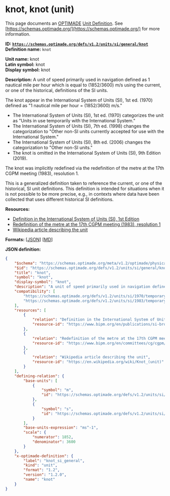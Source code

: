 # knot, knot (unit)

This page documents an [OPTIMADE](https://www.optimade.org/) [Unit Definition](https://schemas.optimade.org/#definitions). See [https://schemas.optimade.org/](https://schemas.optimade.org/) for more information.

**ID: [`https://schemas.optimade.org/defs/v1.2/units/si/general/knot`](https://schemas.optimade.org/defs/v1.2/units/si/general/knot.md)**  
**Definition name:** `knot`

**Unit name:** knot  
**Latin symbol:** knot  
**Display symbol:** knot  
  
**Description:** A unit of speed primarily used in navigation defined as 1 nautical mile per hour which is equal to (1852/3600) m/s using the current, or one of the historical, definitions of the SI units.

The knot appear in the International System of Units (SI), 1st ed. (1970) defined as "1 nautical mile per hour = (1852/3600) m/s."

- The International System of Units (SI), 1st ed. (1970) categorizes the unit as "Units in use temporarily with the International System."
- The International System of Units (SI), 7th ed. (1998) changes the categorization to "Other non-SI units currently accepted for use with the International System."
- The International System of Units (SI), 8th ed. (2006) changes the categorization to "Other non-SI units."
- The knot is omitted in the International System of Units (SI), 9th Edition (2019).

The knot was implicitly redefined via the redefinition of the metre at the 17th CGPM meeting (1983), resolution 1.

This is a generalized definition taken to reference the current, or one of the historical, SI unit definitions.
This definition is intended for situations when it is not possible to be more precise, e.g., in contexts where data have been collected that uses different historical SI definitions.

**Resources:**

- [Definition in the International System of Units (SI), 1st Edition](https://www.bipm.org/en/publications/si-brochure)
- [Redefinition of the metre at the 17th CGPM meeting (1983), resolution 1](https://www.bipm.org/en/committees/cg/cgpm/17-1983/resolution-1)
- [Wikipedia article describing the unit](https://en.wikipedia.org/wiki/Knot_(unit))


**Formats:** [[JSON](knot.json)] [[MD](knot.md)]

**JSON definition:**

``` json
{
    "$schema": "https://schemas.optimade.org/meta/v1.2/optimade/physical_unit_definition.md",
    "$id": "https://schemas.optimade.org/defs/v1.2/units/si/general/knot",
    "title": "knot",
    "symbol": "knot",
    "display-symbol": "knot",
    "description": "A unit of speed primarily used in navigation defined as 1 nautical mile per hour which is equal to (1852/3600) m/s using the current, or one of the historical, definitions of the SI units.\n\nThe knot appear in the International System of Units (SI), 1st ed. (1970) defined as \"1 nautical mile per hour = (1852/3600) m/s.\"\n\n- The International System of Units (SI), 1st ed. (1970) categorizes the unit as \"Units in use temporarily with the International System.\"\n- The International System of Units (SI), 7th ed. (1998) changes the categorization to \"Other non-SI units currently accepted for use with the International System.\"\n- The International System of Units (SI), 8th ed. (2006) changes the categorization to \"Other non-SI units.\"\n- The knot is omitted in the International System of Units (SI), 9th Edition (2019).\n\nThe knot was implicitly redefined via the redefinition of the metre at the 17th CGPM meeting (1983), resolution 1.\n\nThis is a generalized definition taken to reference the current, or one of the historical, SI unit definitions.\nThis definition is intended for situations when it is not possible to be more precise, e.g., in contexts where data have been collected that uses different historical SI definitions.",
    "compatibility": [
        "https://schemas.optimade.org/defs/v1.2/units/si/1970/temporary/knot",
        "https://schemas.optimade.org/defs/v1.2/units/si/1983/temporary/knot"
    ],
    "resources": [
        {
            "relation": "Definition in the International System of Units (SI), 1st Edition",
            "resource-id": "https://www.bipm.org/en/publications/si-brochure"
        },
        {
            "relation": "Redefinition of the metre at the 17th CGPM meeting (1983), resolution 1",
            "resource-id": "https://www.bipm.org/en/committees/cg/cgpm/17-1983/resolution-1"
        },
        {
            "relation": "Wikipedia article describing the unit",
            "resource-id": "https://en.wikipedia.org/wiki/Knot_(unit)"
        }
    ],
    "defining-relation": {
        "base-units": [
            {
                "symbol": "m",
                "id": "https://schemas.optimade.org/defs/v1.2/units/si/general/metre"
            },
            {
                "symbol": "s",
                "id": "https://schemas.optimade.org/defs/v1.2/units/si/general/second"
            }
        ],
        "base-units-expression": "ms^-1",
        "scale": {
            "numerator": 1852,
            "denominator": 3600
        }
    },
    "x-optimade-definition": {
        "label": "knot_si_general",
        "kind": "unit",
        "format": "1.2",
        "version": "1.2.0",
        "name": "knot"
    }
}
```